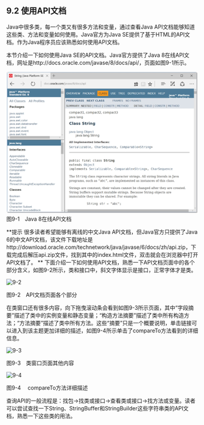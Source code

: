 ## 9.2 使用API文档

Java中很多类，每一个类又有很多方法和变量，通过查看Java API文档能够知道这些类、方法和变量如何使用。Java官方为Java SE提供了基于HTML的API文档。作为Java程序员应该熟悉如何使用API文档。

本节介绍一下如何使用Java SE的API文档。Java官方提供了Java 8在线API文档，网址是http://docs.oracle.com/javase/8/docs/api/，页面如图9-1所示。

![](../assets/9-1.jpg)
图9-1　Java 8在线API文档

**提示 很多读者希望能够有离线的中文Java API文档，但Java官方只提供了Java 6的中文API文档，该文件下载地址是http://download.oracle.com/technetwork/java/javase/6/docs/zh/api.zip，下载完成后解压api.zip文件，找到其中的index.html文件，双击就会在浏览器中打开API文档了。
**
下面介绍一下如何使用API文档，熟悉一下API文档页面中的各个部分含义，如图9-2所示，类和接口中，斜文字体显示是接口，正常字体才是类。

![9-2](..../assets/9-2.jpg)

图9-2　API文档页面各个部分

在类窗口还有很多内容，向下拖曳滚动条会看到如图9-3所示页面，其中“字段摘要”描述了类中的实例变量和静态变量；“构造方法摘要”描述了类中所有构造方法；“方法摘要”描述了类中所有方法。这些“摘要”只是一个概要说明，单击链接可以进入到该主题更加详细的描述，如图9-4所示单击了compareTo方法看到的详细信息。

![9-3](..../assets/9-3.jpg)

图9-3　类窗口页面其他内容

![9-4](..../assets/9-4.jpg)

图9-4　 compareTo方法详细描述

查询API的一般流程是：找包→找类或接口→查看类或接口→找方法或变量。读者可以尝试查找一下String、StringBuffer和StringBuilder这些字符串类的API文档，熟悉一下这些类的用法。